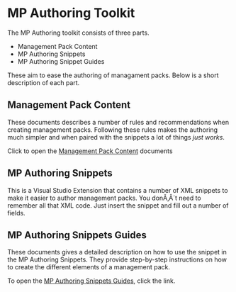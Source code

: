 # MP Authoring Toolkit

The MP Authoring toolkit consists of three parts.

+ Management Pack Content
+ MP Authoring Snippets
+ MP Authoring Snippet Guides

These aim to ease the authoring of managament packs. Below is a short description of each part.


## Management Pack Content
These documents describes a number of rules and recommendations when creating management packs. Following these rules makes the authoring much simpler and when paired with the snippets a lot of things *just works*. 

Click to open the [Management Pack Content](content_toc.html) documents


## MP Authoring Snippets 
This is a Visual Studio Extension that contains a number of XML snippets to make it easier to author management packs. You donÃ‚Â´t need to remember all that XML code. Just insert the snippet and fill out a number of fields.


## MP Authoring Snippets Guides
These documents gives a detailed description on how to use the snippet in the MP Authoring Snippets. They provide step-by-step instructions on how to create the different elements of a management pack.

To open the [MP Authoring Snippets Guides](/README.md), click the link.
